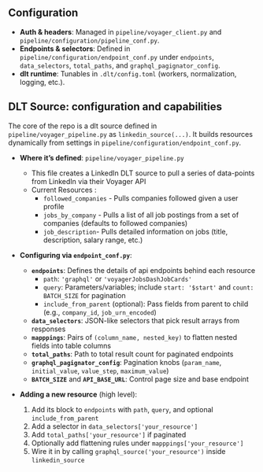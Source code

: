 
## Configuration

- **Auth & headers**: Managed in `pipeline/voyager_client.py` and `pipeline/configuration/pipeline_conf.py`.
- **Endpoints & selectors**: Defined in `pipeline/configuration/endpoint_conf.py` under `endpoints`, `data_selectors`, `total_paths`, and `graphql_pagignator_config`.
- **dlt runtime**: Tunables in `.dlt/config.toml` (workers, normalization, logging, etc.).


## DLT Source: configuration and capabilities

The core of the repo is a dlt source defined in `pipeline/voyager_pipeline.py` as `linkedin_source(...)`. It builds resources dynamically from settings in `pipeline/configuration/endpoint_conf.py`.

- **Where it’s defined**: `pipeline/voyager_pipeline.py`
  - This file creates a LinkedIn DLT source to pull a series of data-points from LinkedIn via their Voyager API
  - Current Resources :
    - `followed_companies` - Pulls companies followed given a user profile
    - `jobs_by_company` - Pulls a list of all job postings from a set of companies (defaults to followed companies)
    - `job_description`- Pulls detailed information on jobs (title, description, salary range, etc.)

- **Configuring via `endpoint_conf.py`**:
  - **`endpoints`**: Defines the details of api endpoints behind each resource
    - `path`: `'graphql'` or `'voyagerJobsDashJobCards'`
    - `query`: Parameters/variables; include `start: '$start'` and `count: BATCH_SIZE` for pagination
    - `include_from_parent` (optional): Pass fields from parent to child (e.g., `company_id`, `job_urn_encoded`)
  - **`data_selectors`**: JSON-like selectors that pick result arrays from responses
  - **`mapppings`**: Pairs of `(column_name, nested_key)` to flatten nested fields into table columns
  - **`total_paths`**: Path to total result count for paginated endpoints
  - **`graphql_pagignator_config`**: Pagination knobs (`param_name`, `initial_value`, `value_step`, `maximum_value`)
  - **`BATCH_SIZE`** and **`API_BASE_URL`**: Control page size and base endpoint
  
- **Adding a new resource** (high level):
  1) Add its block to `endpoints` with `path`, `query`, and optional `include_from_parent`
  2) Add a selector in `data_selectors['your_resource']`
  3) Add `total_paths['your_resource']` if paginated
  4) Optionally add flattening rules under `mapppings['your_resource']`
  5) Wire it in by calling `graphql_source('your_resource')` inside `linkedin_source`